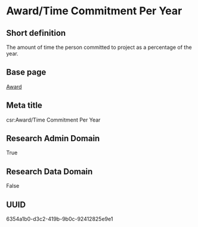 # Award/Time Commitment Per Year
## Short definition
The amount of time the person committed to project as a percentage of the year.
## Base page
[Award](https://github.com/EuroCRIS/CASRAI-Dictionairies/blob/main/Objects/Award.md)
## Meta title
csr:Award/Time Commitment Per Year
## Research Admin Domain
True
## Research Data Domain
False
## UUID
6354a1b0-d3c2-419b-9b0c-92412825e9e1
